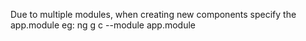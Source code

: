 Due to multiple modules, when creating new components specify the app.module 
eg: ng g c <modulename> --module app.module